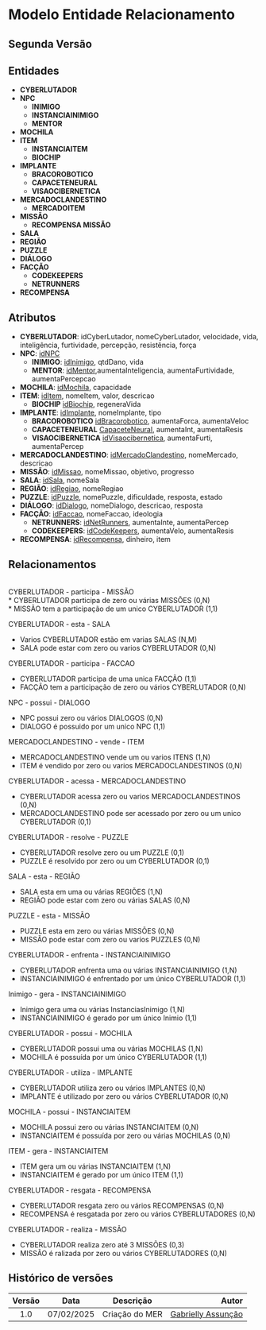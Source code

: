 # Modelo Entidade Relacionamento
## Segunda Versão

## Entidades

* **CYBERLUTADOR**
* **NPC**
    * **INIMIGO**
    * **INSTANCIAINIMIGO**
    * **MENTOR**
* **MOCHILA**
* **ITEM**
    * **INSTANCIAITEM**
    * **BIOCHIP**
* **IMPLANTE**
    * **BRACOROBOTICO**
    * **CAPACETENEURAL**
    * **VISAOCIBERNETICA**
* **MERCADOCLANDESTINO**
    * **MERCADOITEM**
* **MISSÃO**
  * **RECOMPENSA MISSÃO**
* **SALA**
* **REGIÃO**
* **PUZZLE**
*  **DIÁLOGO**
*  **FACÇÃO**
      *  **CODEKEEPERS**
      *  **NETRUNNERS**
* **RECOMPENSA**

## Atributos

* **CYBERLUTADOR**: idCyberLutador, nomeCyberLutador, velocidade, vida, inteligência, furtividade, percepção, resistência, força
* **NPC**: <u>idNPC</u>
    * **INIMIGO**: <u>idInimigo</u>, qtdDano, vida
    * **MENTOR**: <u>idMentor</u>,aumentaInteligencia, aumentaFurtividade, aumentaPercepcao
* **MOCHILA**: <u>idMochila</u>, capacidade
* **ITEM**: <u>idItem</u>, nomeItem, valor, descricao
  * **BIOCHIP** <u>idBiochip</u>, regeneraVida
* **IMPLANTE**: <u>idImplante</u>, nomeImplante, tipo
    * **BRACOROBOTICO** <u>idBracorobotico</u>, aumentaForca, aumentaVeloc
    * **CAPACETENEURAL** <u>CapaceteNeural</u>, aumentaInt, aumentaResis
    * **VISAOCIBERNETICA** <u>idVisaocibernetica</u>, aumentaFurti, aumentaPercep
* **MERCADOCLANDESTINO**: <u>idMercadoClandestino</u>, nomeMercado, descricao
* **MISSÃO**: <u>idMissao</u>, nomeMissao, objetivo, progresso
* **SALA**: <u>idSala</u>, nomeSala
* **REGIÃO**: <u>idRegiao</u>, nomeRegiao
* **PUZZLE**: <u>idPuzzle</u>, nomePuzzle, dificuldade, resposta, estado
* **DIÁLOGO**: <u>idDialogo</u>, nomeDialogo, descricao, resposta
* **FACÇÃO**: <u>idFaccao</u>, nomeFaccao, ideologia
    * **NETRUNNERS**: <u>idNetRunners</u>, aumentaInte, aumentaPercep
    * **CODEKEEPERS**: <u>idCodeKeepers</u>, aumentaVelo, aumentaResis
* **RECOMPENSA**: <u>idRecompensa</u>, dinheiro, item



## Relacionamentos
<br>
CYBERLUTADOR - participa - MISSÃO <br>
* CYBERLUTADOR participa de zero ou várias MISSÕES (0,N) <br>
* MISSÃO tem a participação de um unico CYBERLUTADOR (1,1) <br>

CYBERLUTADOR - esta - SALA <br>
* Varios CYBERLUTADOR estão em varias SALAS (N,M) <br>
* SALA pode estar com zero ou varios CYBERLUTADOR (0,N) <br>

CYBERLUTADOR - participa - FACCAO <br>
* CYBERLUTADOR participa de uma unica FACÇÃO (1,1) <br>
* FACÇÃO tem a participação de zero ou vários CYBERLUTADOR (0,N) <br>

NPC - possui - DIALOGO <br>
* NPC possui zero ou vários DIALOGOS (0,N) <br>
* DIALOGO é possuido por um unico NPC (1,1) <br>

MERCADOCLANDESTINO - vende - ITEM <br>
* MERCADOCLANDESTINO vende um ou varios ITENS (1,N) <br>
* ITEM é vendido por zero ou varios MERCADOCLANDESTINOS (0,N) <br>

CYBERLUTADOR - acessa - MERCADOCLANDESTINO <br>
* CYBERLUTADOR acessa zero ou varios MERCADOCLANDESTINOS (0,N) <br>
* MERCADOCLANDESTINO pode ser acessado por zero ou um unico CYBERLUTADOR (0,1) <br>

CYBERLUTADOR - resolve - PUZZLE <br>
* CYBERLUTADOR resolve zero ou um PUZZLE (0,1) <br>
* PUZZLE é resolvido por zero ou um CYBERLUTADOR (0,1) <br>

SALA - esta - REGIÃO <br>
* SALA esta em uma ou várias REGIÕES (1,N) <br>
* REGIÃO pode estar com zero ou várias SALAS (0,N) <br>

PUZZLE - esta - MISSÃO <br>
* PUZZLE esta em zero ou várias MISSÕES (0,N) <br>
* MISSÃO pode estar com zero ou varios PUZZLES (0,N) <br>

CYBERLUTADOR - enfrenta - INSTANCIAINIMIGO <br>
* CYBERLUTADOR enfrenta uma ou várias INSTANCIAINIMIGO (1,N) <br>
* INSTANCIAINIMIGO é enfrentado por um único CYBERLUTADOR (1,1) <br>

Inimigo - gera - INSTANCIAINIMIGO <br>
* Inimigo gera uma ou várias InstanciasInimigo (1,N) <br>
* INSTANCIAINIMIGO é gerado por um único Inimio (1,1) <br>

CYBERLUTADOR - possui - MOCHILA <br>
* CYBERLUTADOR possui uma ou várias MOCHILAS (1,N) <br>
* MOCHILA é possuída por um único CYBERLUTADOR (1,1) <br>

CYBERLUTADOR - utiliza - IMPLANTE  <br>
* CYBERLUTADOR utiliza zero ou vários IMPLANTES (0,N) <br>
* IMPLANTE é utilizado por zero ou vários CYBERLUTADOR (0,N) <br>

MOCHILA - possui - INSTANCIAITEM <br>
* MOCHILA possui zero ou várias INSTANCIAITEM (0,N) <br>
* INSTANCIAITEM é possuída por zero ou várias MOCHILAS (0,N) <br>

ITEM - gera - INSTANCIAITEM <br>
* ITEM gera um ou várias INSTANCIAITEM (1,N) <br>
* INSTANCIAITEM é gerado por um único ITEM (1,1) <br>

CYBERLUTADOR - resgata - RECOMPENSA  <br>
* CYBERLUTADOR resgata zero ou vários RECOMPENSAS (0,N) <br>
* RECOMPENSA é resgatada por zero ou vários CYBERLUTADORES (0,N) <br>

CYBERLUTADOR - realiza - MISSÃO  <br>
* CYBERLUTADOR realiza zero até 3 MISSÕES (0,3) <br>
* MISSÃO é ralizada por zero ou vários CYBERLUTADORES (0,N) <br>

## Histórico de versões

| Versão |  Data  | Descrição | Autor |
|:------:|:------:|:---------:|------:|
| 1.0 | 07/02/2025 | Criação do MER | [Gabrielly Assunção](https://github.com/GabriellyAssuncao) |

